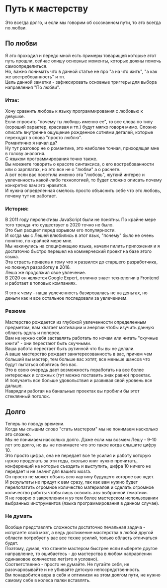 # Путь к мастерству

Это всегда долго, и если мы говорим об осознанном пути, то это всегда по любви.  

## По любви
Я это проходил и передо мной есть примеры товарищей которые этот путь прошли, сейчас опишу основные моменты, которые дожны помочь самоопределиться.  
Но, важно понимать что в данной статье не про "а на что жить", "а как же востребованность" и тп.  
Цель данной заметки - зафиксировать основные триггеры для выбора направления "По любви".  

### Итак:  
Хочу сравнить любовь к языку программирования с любовью к девушке.  
Если спросить "почему ты любишь именно ее", то все слова по типу (хороший характер, красивая и тп.) будут мягко говоря мимо. Сложно описать внутренне ощущение рожденное сотнями деталей, которые переходят в слова "просто люблю".  
Романтично я начал да?  
Ну тут разговор не о романтике, это наиболее точная, приходящая мне в голову аналогия.  
С языком программирования точно также.  
Вы моежете говорить о красоте синтаксиса, о его востребованности или о зарплатах, но это все не о "любви" а о расчете.  
А вот если вас посетила именно эта "любовь", жуткий интерес и увлеченность какой-либо технологией, то будет сложно описать почему конкретно вам это нравится.  
И нужна определенная смелось просто объяснить себе что это любовь, почему тут не работает.  

### История:
В 2011 году перспективы JavaScript были не понятны. По крайне мере того тренда что существует в 2020 точно не было.  
Это был расцвет перед взрывом его популярности.  
И когда мы с Лешей влюбились в этот язык, "почему" было не очень понятно, по крайней мере мне.  
Мы накинулись на спецификацию языка, начали пилить приложения и я достаточно быстро перешел на коммерческий проект на базе этого языка.  
Эта страсть привела к тому что я развился до старшего разработчика, но покинул разработку в 2016.  
Леша же продолжил свое увлечение.  
В 2020 он является Google Expert, отлично знает технологии в Frontend и работает в топовых компаниях.  

Я это к чему - наша увлеченность базировалась не на деньгах, но деньги как и все остальное последовали за увлечением.  

### Резюме
Мастерство рождается из глубокой увлеченности определенным предметом, вам хватает мотивации и энергии чтобы изучить данную область вдоль и поперек.  
Вам не нужно себя заставлять работать по ночам или читать "скучные книги" - они перестают быть скучными.  
Ваша работа перестает быть рутинной что бы вы не делали.  
А ваше мастерство рождает заинтересованность в вас, причем чем больший вы мастер, тем больше вас хотят, все меньше шансов что будут пытаться обойтись без вас.  
Это в свою очередь дает возможность поработать на все более интересных и сложных (тут можно поставить знак равно) проектах.  
И получаеть все больше удовольствия и развивая свой уровень все дальше.  
Наврядли работая на банальных проектах вы пробили бы этот стеклянный потолок.  

## Долго
Теперь по поводу времени.  
Когда мы слышим слово "стать мастером" мы не понимаем насколько это сложно.  
Мы не понимаем насколько долго.
Даже если мы возмем Лешу - 9-10 лет это долго, но вы не понимаете что это такое когда слышите цифру 10.  
Это просто цифра, она не передает все те усилия и работу которую нужно проделать за эти годы, сколько книг нужно прочитать, конференций на которые съездить и выступить, цифра 10 ничего не передает и не значит для вашего мозга.  
Он просто не может объять всю картину будущего которое вас ждет.  
И результаты не придут к вам сразу, так как вам нужно будет перелопатить огромное количество материалов и сделать огромное количество работы чтобы лишь освоить азы выбранной тематики.  
Я не говорю о закреплении и уэ тем более мастерском использовании выбранных инструментов (языка программирования в данном случае).  

### Не думать
Вообще представлять сложности достаточно печальная задача - испугаете свой мозг, а ведь достижение мастерства в любой другой области потребует у вас все техже усилий, только область отличаться будет.  
Поэтому, думая, что станете мастером быстрее если выберете другое направление, то ошибаетесь - до мастерства в любом направлении одинаковое количество лет(это я условно).  
Соответственно - просто не думайте. Не пугайте себя, не разочаровывайте и не убивайте детскую непосредственность.  
Вм понадобится вера в себя и оптимизм на этом долгом пути, не нужно самому себе в колеса палки вставлять.  